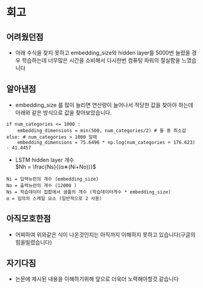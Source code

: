 # 회고<br>
## 어려웠던점<br>
- 아래 수식을 찾지 못하고 embedding_size와 hidden layer를 5000번 늘렸을 경우 학습하는데 너무많은 시간을 소비해서 다시한번 컴퓨팅 파워의 절실함을 느꼈습니다<br>
## 알아낸점<br>
- embedding_size 를 많이 늘리면 연산량이 늘어나서 적당한 값을 찾아야 하는데 아래와 같은 방식으로 값을 찾아보았습니다.<br>
```
if num_categories <= 1000 :
    embedding_dimensions = min(500, num_categories/2) # 둘 중 최소값
else: # num_categories > 1000 일때
    embedding_dimensions = 75.6496 * np.log(num_categories + 176.623) - 41.4457
```
- LSTM hidden layer 개수<br>
$Nh = \frac{Ns}{(α∗(Ni+No))}$
```
Ni = 입력뉴런의 개수 (embedding_size)
No = 출력뉴런의 개수 (12000 )
Ns = 학습데이터 집합에서 샘플의 개수 (학습데이터개수 * embedding_size)
α = 임의의 스케일 요소 (일반적으로 2 사용)
```
## 아직모호한점<br>
- 어찌하여 위와같은 식이 나온것인지는 아직까지 이해하지 못하고 있습니다(구글의 힘을빌렸습니다)<br>
## 자기다짐<br>
- 논문에 제시된 내용을 이해하기위해 앞으로 더욱더 노력해야할것 같습니다<br>